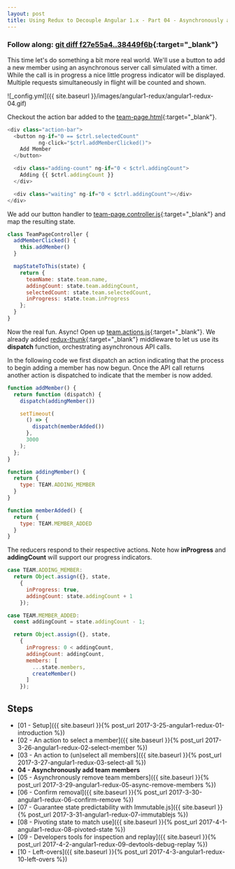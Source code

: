 ```yaml
---
layout: post
title: Using Redux to Decouple Angular 1.x - Part 04 - Asynchronously add team members
---
```


### Follow along: [git diff f27e55a4..38449f6b](https://gitlab.com/rcotter-onbyone/angular-1-redux-blog/compare/f27e55a4...38449f6b){:target="_blank"}

This time let's do something a bit more real world. We'll use a button to add a new member using an asynchronous
server call simulated with a timer. While the call is in progress a nice little progress
indicator will be displayed. Multiple requests simultaneously in flight will be counted and shown.

![_config.yml]({{ site.baseurl }}/images/angular1-redux/angular1-redux-04.gif)

Checkout the action bar added to the [team-page.html](https://gitlab.com/rcotter-onbyone/angular-1-redux-blog/compare/f27e55a4...38449f6b){:target="_blank"}.
```javascript
<div class="action-bar">
  <button ng-if="0 == $ctrl.selectedCount"
          ng-click="$ctrl.addMemberClicked()">
    Add Member
  </button>

  <div class="adding-count" ng-if="0 < $ctrl.addingCount">
    Adding {{ $ctrl.addingCount }}
  </div>

  <div class="waiting" ng-if="0 < $ctrl.addingCount"></div>
</div>
```
We add our button handler to [team-page.controller.js](https://gitlab.com/rcotter-onbyone/angular-1-redux-blog/compare/f27e55a4...38449f6b){:target="_blank"}
and map the resulting state.
```javascript
class TeamPageController {
  addMemberClicked() {
    this.addMember()
  }

  mapStateToThis(state) {
    return {
      teamName: state.team.name,
      addingCount: state.team.addingCount,
      selectedCount: state.team.selectedCount,
      inProgress: state.team.inProgress
    };
  }
}
```
Now the real fun. Async! Open up [team.actions.js](https://gitlab.com/rcotter-onbyone/angular-1-redux-blog/compare/f27e55a4...38449f6b){:target="_blank"}. 
We already added [redux-thunk](https://github.com/gaearon/redux-thunk){:target="_blank"}
middleware to let us use its **dispatch** function, orchestrating asynchronous API calls.

In the following code we first dispatch an action indicating that the
process to begin adding a member has now begun. Once the API call
returns another action is dispatched to indicate that the member is now added.
```javascript
function addMember() {
  return function (dispatch) {
    dispatch(addingMember())

    setTimeout(
      () => {
        dispatch(memberAdded())
      },
      3000
    );
  };
}

function addingMember() {
  return {
    type: TEAM.ADDING_MEMBER
  }
}

function memberAdded() {
  return {
    type: TEAM.MEMBER_ADDED
  }
}
```
The reducers respond to their respective actions. Note how **inProgress**
and **addingCount** will support our progress indicators.
```javascript
case TEAM.ADDING_MEMBER:
  return Object.assign({}, state,
    {
      inProgress: true,
      addingCount: state.addingCount + 1
    });

case TEAM.MEMBER_ADDED:
  const addingCount = state.addingCount - 1;

  return Object.assign({}, state,
    {
      inProgress: 0 < addingCount,
      addingCount: addingCount,
      members: [
        ...state.members,
        createMember()
      ]
    });
```

## Steps
* [01 - Setup]({{ site.baseurl }}{% post_url 2017-3-25-angular1-redux-01-introduction %})
* [02 - An action to select a member]({{ site.baseurl }}{% post_url 2017-3-26-angular1-redux-02-select-member %})
* [03 - An action to (un)select all members]({{ site.baseurl }}{% post_url 2017-3-27-angular1-redux-03-select-all %})
* **04 - Asynchronously add team members**
* [05 - Asynchronously remove team members]({{ site.baseurl }}{% post_url 2017-3-29-angular1-redux-05-async-remove-members %})
* [06 - Confirm removal]({{ site.baseurl }}{% post_url 2017-3-30-angular1-redux-06-confirm-remove %})
* [07 - Guarantee state predictability with Immutable.js]({{ site.baseurl }}{% post_url 2017-3-31-angular1-redux-07-immutablejs %})
* [08 - Pivoting state to match use]({{ site.baseurl }}{% post_url 2017-4-1-angular1-redux-08-pivoted-state %})
* [09 - Developers tools for inspection and replay]({{ site.baseurl }}{% post_url 2017-4-2-angular1-redux-09-devtools-debug-replay %})
* [10 - Left-overs]({{ site.baseurl }}{% post_url 2017-4-3-angular1-redux-10-left-overs %})

